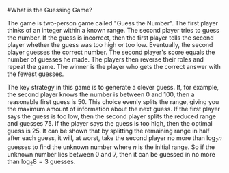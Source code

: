 #What is the Guessing Game?


The game is two-person game called "Guess the Number". The first player thinks of an integer within a known range. The second player tries to guess the number. If the guess is incorrect, then the first player tells the second player whether the guess was too high or too low. Eventually, the second player guesses the correct number. The second player's score equals the number of guesses he made. The players then reverse their roles and repeat the game. The winner is the player who gets the correct answer with the fewest guesses.

The key strategy in this game is to generate a clever guess. If, for example, the second player knows the number is between 0 and 100, then a reasonable first guess is 50. This choice evenly splits the range, giving you the maximum amount of information about the next guess. If the first player says the guess is too low, then the second player splits the reduced range and guesses 75. If the player says the guess is too high, then the optimal guess is 25. It can be shown that by splitting the remaining range in half after each guess, it will, at worst, take the second player no more than $\log_2 n$ guesses to find the unknown number where $n$ is the initial range. So if the unknown number lies between 0 and 7, then it can be guessed in no more than $\log_2 8 = 3$ guesses.
